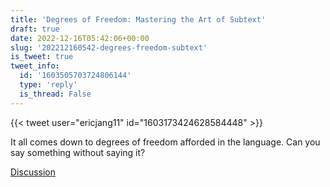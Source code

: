 ```yaml
---
title: 'Degrees of Freedom: Mastering the Art of Subtext'
draft: true
date: 2022-12-16T05:42:06+00:00
slug: '202212160542-degrees-freedom-subtext'
is_tweet: true
tweet_info:
  id: '1603505703724806144'
  type: 'reply'
  is_thread: False
---
```




{{< tweet user="ericjang11" id="1603173424628584448" >}}

It all comes down to degrees of freedom afforded in the language. Can you say something without saying it?

[Discussion](https://x.com/sytelus/status/1603505703724806144)
